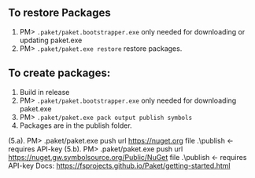 ## To restore Packages
1. PM> `.paket/paket.bootstrapper.exe` only needed for downloading or updating paket.exe
2. PM> `.paket/paket.exe restore` restore packages.

## To create packages:
1. Build in release
2. PM> `.paket/paket.bootstrapper.exe` only needed for downloading paket.exe
3. PM> `.paket/paket.exe pack output publish symbols`
4. Packages are in the publish folder.

(5.a). PM> .paket/paket.exe push url https://nuget.org file .\publish <- requires API-key 
(5.b). PM> .paket/paket.exe push url https://nuget.gw.symbolsource.org/Public/NuGet file .\publish <- requires API-key
Docs: https://fsprojects.github.io/Paket/getting-started.html